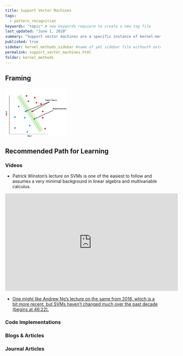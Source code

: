 ```yaml
---
title: Support Vector Machines
tags:
  - pattern_recognition
keywords: "topic" # new keywords requiere to create a new tag file
last_updated: "June 1, 2020"
summary: "Support vector machines are a specific instance of kernel-methods used for data classification."
published: true
sidebar: kernel_methods_sidebar #name of yml sidebar file withouth extension
permalink: support_vector_machines.html
folder: kernel_methods
---
```



## Framing

<img src= "pages/kernel_methods/svm.png" style="max-width: 200px;"/>

## Recommended Path for Learning

### Videos




<!--* <a href="https://www.youtube.com/watch?v=_PwhiWxHK8o" target="_blank">Patrick Winston’s lecture on SVMs is one of the easiest to follow and assumes a very minimal background in linear algebra and multivariable calculus.</a>-->

* Patrick Winston’s lecture on SVMs is one of the easiest to follow and assumes a very minimal background in linear algebra and multivariable calculus.
<iframe width="560" height="315" src="https://www.youtube.com/embed/_PwhiWxHK8o" frameborder="0" allow="accelerometer; autoplay; encrypted-media; gyroscope; picture-in-picture" allowfullscreen></iframe>

* <a href="https://youtu.be/lDwow4aOrtg?t=2782" target="_blank">One might like Andrew Ng’s lecture on the same from 2018, which is a bit more recent, but SVMs haven’t changed much over the past decade (begins at 46:22).</a>


### Code Implementations

### Blogs & Articles

### Journal Articles
